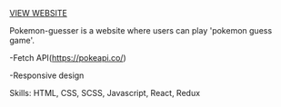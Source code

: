 [VIEW WEBSITE](https://pokemon-guesser.netlify.com/)

Pokemon-guesser is a website where users can play 'pokemon guess game'.

-Fetch API(https://pokeapi.co/)

-Responsive design

Skills: HTML, CSS, SCSS, Javascript, React, Redux
